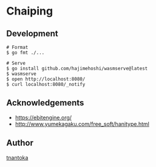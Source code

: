 # Chaiping

## Development

```
# Format
$ go fmt ./...

# Serve
$ go install github.com/hajimehoshi/wasmserve@latest
$ wasmserve
$ open http://localhost:8080/ 
$ curl localhost:8080/_notify
```

## Acknowledgements

- https://ebitengine.org/
- http://www.yumekagaku.com/free_soft/hanitype.html

## Author

[tnantoka](https://twitter.com/tnantoka)
